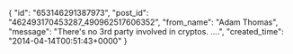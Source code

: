  {
   "id": "653146291387973",
   "post_id": "462493170453287_490962517606352",
   "from_name": "Adam Thomas",
   "message": "There's no 3rd party involved in cryptos. ....",
   "created_time": "2014-04-14T00:51:43+0000"
 }
